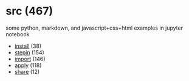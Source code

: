# src (467)
some python, markdown, and javascript+css+html examples in jupyter notebook

+ [install](install/README.md) (38)
+ [stepin](stepin/README.md) (154)
+ [import](import/README.md) (146)
+ [apply](apply/README.md) (118)
+ [share](share/README.md) (12)
